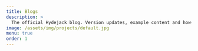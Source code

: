 ```yaml
---
title: Blogs
description: >
  The official Hydejack blog. Version updates, example content and how-to guides on how to blog with Jekyll.
image: /assets/img/projects/default.jpg
menu: true
order: 1
---
```


